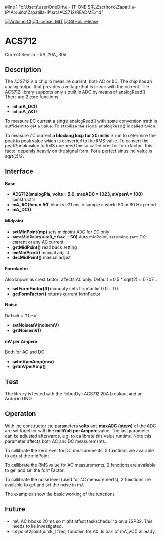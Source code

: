 #line 1 "c:\\Users\\user\\OneDrive - IT-ONE SRL\\Escritorio\\Zapatilla-IP\\Arduino\\Zapatilla-IP\\src\\ACS712\\README.md"

[![Arduino CI](https://github.com/RobTillaart/ACS712/workflows/Arduino%20CI/badge.svg)](https://github.com/marketplace/actions/arduino_ci)
[![License: MIT](https://img.shields.io/badge/license-MIT-green.svg)](https://github.com/RobTillaart/ACS712/blob/master/LICENSE)
[![GitHub release](https://img.shields.io/github/release/RobTillaart/ACS712.svg?maxAge=3600)](https://github.com/RobTillaart/ACS712/releases)

# ACS712

Current Sensor - 5A, 20A, 30A

## Description

The ACS712 is a chip to measure current, both AC or DC. The chip has an
analog output that provides a voltage that is lineair with the current.
The ACS712 library supports only a built in ADC by means of analogRead().
There are 2 core functions:

- **int mA_DC()**
- **int mA_AC()**

To measure DC current a single analogRead() with some conversion math is sufficient to get
a value. To stabilize the signal analogRead() is called twice.

To measure AC current **a blocking loop for 20 millis** is run to determine the
peak to peak value which is converted to the RMS value. To convert the peak2peak
value to RMS one need the so called crest or form factor. This factor depends heavily
on the signal form. For a perfect sinus the value is sqrt(2)/2.

## Interface

#### Base
- **ACS712(analogPin, volts = 5.0, maxADC = 1023, mVperA = 100)** constructor
- **mA_AC(freq = 50)** blocks ~21 ms to sample a whole 50 or 60 Hz period.
- **mA_DC()** 

#### Midpoint
- **setMidPoint(mp)** sets midpoint ADC for DC only
- **autoMidPoint(uint8_t freq = 50)** Auto midPoint, assuming zero DC current or any AC current
- **getMidPoint()** read back setting
- **incMidPoint()** manual adjust
- **decMidPoint()** manual adjust

#### Formfactor 
Also known as crest factor;  affects AC only. Default = 0.5 * sqrt(2) ~ 0.707...
- **setFormFactor(ff)** manually sets formfactor  0.0 .. 1.0
- **getFormFactor()** returns current formFactor

#### Noise
Default = 21 mV.
- **setNoisemV(noisemV)**
- **getNoisemV()**

#### mV per Ampere
Both for AC and DC
- **setmVperAmp(mva)**
- **getmVperAmp()**


## Test

The library is tested with the RobotDyn ACS712 20A breakout and an Arduino UNO.


## Operation

With the constructor the parameters **volts** and **maxADC (steps)** of the ADC are set
together with the **milliVolt per Ampere** value. The last parameter can be adjusted
afterwards, e.g. to callibrate this value runtime. Note this parameter affects both
AC and DC measurements.

To callibrate the zero level for DC measurements, 5 functions are available to
adjust the midPoint.

To callibrate the RMS value for AC measurements, 2 functions are available to
get and set the formFactor.

To callibrate the noise level (used for AC measurements), 2 functions are available to
get and set the noise in mV.

The examples show the basic working of the functions.

## Future
- mA_AC blocks 20 ms so might affect taskscheduling on a ESP32.
This needs to be investigated.
- int point2point(uint8_t freq) function for AC. Is part of mA_AC() allready.
